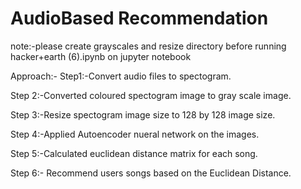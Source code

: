 # AudioBased Recommendation
note:-please create grayscales and resize directory before running hacker+earth (6).ipynb on jupyter notebook

Approach:-
Step1:-Convert audio files to spectogram.

Step 2:-Converted coloured spectogram image to gray scale image.

Step 3:-Resize spectogram image size to 128 by 128 image size.

Step 4:-Applied Autoencoder nueral network on the images.

Step 5:-Calculated euclidean distance matrix for each song.

Step 6:- Recommend users songs based on the Euclidean Distance.
